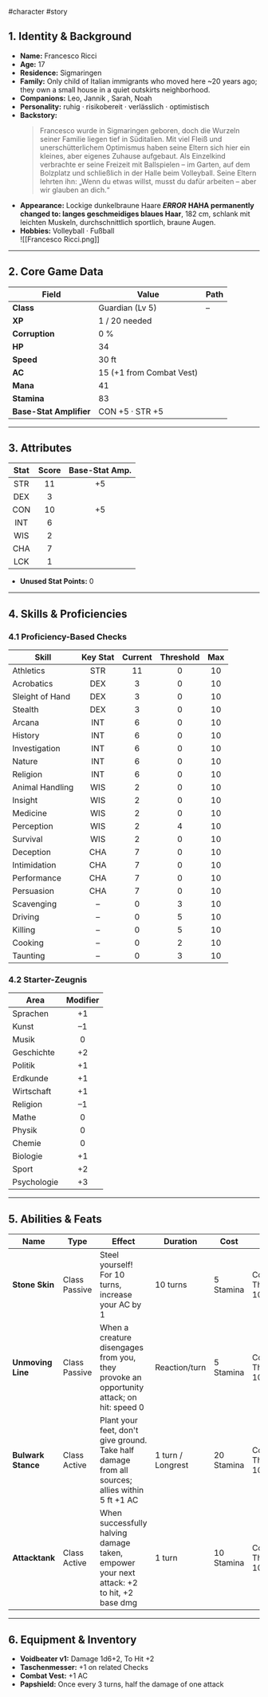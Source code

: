 #character #story
## 1. Identity & Background
- **Name:** Francesco Ricci  
- **Age:** 17  
- **Residence:** Sigmaringen  
- **Family:** Only child of Italian immigrants who moved here ~20 years ago; they own a small house in a quiet outskirts neighborhood.  
- **Companions:** Leo, Jannik , Sarah, Noah
- **Personality:** ruhig · risikobereit · verlässlich · optimistisch  
- **Backstory:**  
  > Francesco wurde in Sigmaringen geboren, doch die Wurzeln seiner Familie liegen tief in Süditalien. Mit viel Fleiß und unerschütterlichem Optimismus haben seine Eltern sich hier ein kleines, aber eigenes Zuhause aufgebaut. Als Einzelkind verbrachte er seine Freizeit mit Ballspielen – im Garten, auf dem Bolzplatz und schließlich in der Halle beim Volleyball. Seine Eltern lehrten ihn: „Wenn du etwas willst, musst du dafür arbeiten – aber wir glauben an dich.“ 
- **Appearance:** Lockige dunkelbraune Haare ***ERROR*** **HAHA permanently changed to: langes geschmeidiges blaues Haar**, 182 cm, schlank mit leichten Muskeln, durchschnittlich sportlich, braune Augen.  
- **Hobbies:** Volleyball · Fußball  
![[Francesco Ricci.png]]
---

## 2. Core Game Data
| Field                   | Value                    | Path |
| ----------------------- | ------------------------ | ---- |
| **Class**               | Guardian (Lv 5)          | –    |
| **XP**                  | 1 / 20 needed            |      |
| **Corruption**          | 0 %                      |      |
| **HP**                  | 34                       |      |
| **Speed**               | 30 ft                    |      |
| **AC**                  | 15 (+1 from Combat Vest) |      |
| **Mana**                | 41                       |      |
| **Stamina**             | 83                       |      |
| **Base-Stat Amplifier** | CON +5 · STR +5          |      |

---

## 3. Attributes
| Stat | Score | Base-Stat Amp. |
|:----:|:-----:|:--------------:|
| STR  | 11    | +5             |
| DEX  | 3     |                |
| CON  | 10    | +5             |
| INT  | 6     |                |
| WIS  | 2     |                |
| CHA  | 7     |                |
| LCK  | 1     |                |

- **Unused Stat Points:** 0

---

## 4. Skills & Proficiencies

### 4.1 Proficiency-Based Checks
| Skill           | Key Stat | Current | Threshold | Max |
| --------------- | :------: | :-----: | :-------: | :-: |
| Athletics       |   STR    |   11    |     0     | 10  |
| Acrobatics      |   DEX    |    3    |     0     | 10  |
| Sleight of Hand |   DEX    |    3    |     0     | 10  |
| Stealth         |   DEX    |    3    |     0     | 10  |
| Arcana          |   INT    |    6    |     0     | 10  |
| History         |   INT    |    6    |     0     | 10  |
| Investigation   |   INT    |    6    |     0     | 10  |
| Nature          |   INT    |    6    |     0     | 10  |
| Religion        |   INT    |    6    |     0     | 10  |
| Animal Handling |   WIS    |    2    |     0     | 10  |
| Insight         |   WIS    |    2    |     0     | 10  |
| Medicine        |   WIS    |    2    |     0     | 10  |
| Perception      |   WIS    |    2    |     4     | 10  |
| Survival        |   WIS    |    2    |     0     | 10  |
| Deception       |   CHA    |    7    |     0     | 10  |
| Intimidation    |   CHA    |    7    |     0     | 10  |
| Performance     |   CHA    |    7    |     0     | 10  |
| Persuasion      |   CHA    |    7    |     0     | 10  |
| Scavenging      |    –     |    0    |     3     | 10  |
| Driving         |    –     |    0    |     5     | 10  |
| Killing         |    –     |    0    |     5     | 10  |
| Cooking         |    –     |    0    |     2     | 10  |
| Taunting        |    –     |    0    |     3     | 10  |

### 4.2 Starter-Zeugnis
| Area        | Modifier |
|-------------|:--------:|
| Sprachen    | +1       |
| Kunst       | –1       |
| Musik       | 0        |
| Geschichte  | +2       |
| Politik     | +1       |
| Erdkunde    | +1       |
| Wirtschaft  | +1       |
| Religion    | –1       |
| Mathe       | 0        |
| Physik      | 0        |
| Chemie      | 0        |
| Biologie    | +1       |
| Sport       | +2       |
| Psychologie | +3       | :contentReference[oaicite:1]{index=1}

---

## 5. Abilities & Feats
| Name               | Type          | Effect                                                                                          | Duration          | Cost       | Notes                  |
| ------------------ | ------------- | ----------------------------------------------------------------------------------------------- | ----------------- | ---------- | ---------------------- |
| **Stone Skin**     | Class Passive | Steel yourself! For 10 turns, increase your AC by 1                                             | 10 turns          | 5 Stamina  | Count 3 / Threshold 10 |
| **Unmoving Line**  | Class Passive | When a creature disengages from you, they provoke an opportunity attack; on hit: speed 0        | Reaction/turn     | 5 Stamina  | Count 0 / Threshold 10 |
| **Bulwark Stance** | Class Active  | Plant your feet, don't give ground. Take half damage from all sources; allies within 5 ft +1 AC | 1 turn / Longrest | 20 Stamina | Count 0 / Threshold 10 |
| **Attacktank**     | Class Active  | When successfully halving damage taken, empower your next attack: +2 to hit, +2 base dmg        | 1 turn            | 10 Stamina | Count 0 / Threshold 10 |

---

## 6. Equipment & Inventory
- **Voidbeater v1:** Damage 1d6+2, To Hit +2  
- **Taschenmesser:** +1 on related Checks  
- **Combat Vest:** +1 AC  
- **Papshield:** Once every 3 turns, half the damage of one attack  
